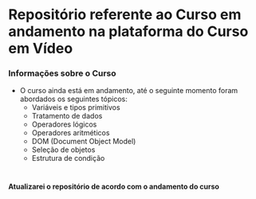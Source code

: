# Repositório referente ao Curso em andamento na plataforma do Curso em Vídeo

### Informações sobre o Curso

* O curso ainda está em andamento, até o seguinte momento foram abordados os seguintes tópicos:
    * Variáveis e tipos primitivos
    * Tratamento de dados
    * Operadores lógicos
    * Operadores aritméticos
    * DOM (Document Object Model) 
    * Seleção de objetos
    * Estrutura de condição
    
#
    
**Atualizarei o repositório de acordo com o andamento do curso**
